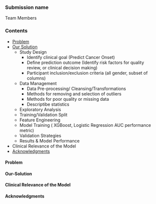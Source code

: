 ### Submission name

Team Members

### Contents

* [Problem](#Problem)
* [Our Solution](#Our-Solution)
  * Study Design
     * Identify clinical goal (Predict Cancer Onset)
     * Define prediction outcome (Identify risk factors for quality review, or clinical decision making)
     * Participant inclusion/exclusion criteria (all gender, subset of columns)
  * Data Management 
     * Data Pre-processing/ Cleansing/Transformations
      * Methods for removing and selection of outliers
      * Methods for poor quality or missing data
      * Descriptibe statistics
  * Exploratory Analysis
  * Training/Validation Split
  * Feature Engineering
  * Model Training ( XGBoost, Logistic Regression AUC performance metric)
  * Validation Strategies
  * Results & Model Performance
* Clinical Relevance of the Model
* [Acknowledgments](#acknowledgments)

#### Problem

#### Our-Solution

#### Clinical Relevance of the Model

#### Acknowledgments
